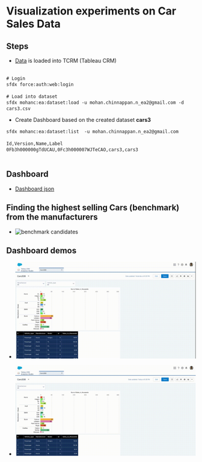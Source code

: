 # Visualization experiments on Car Sales Data

## Steps
-  [Data](./cars3.csv) is loaded into TCRM (Tableau CRM) 
```

# Login
sfdx force:auth:web:login

# Load into dataset
sfdx mohanc:ea:dataset:load -u mohan.chinnappan.n_ea2@gmail.com -d cars3.csv

```

-  Create Dashboard based on the created dataset **cars3**
```
sfdx mohanc:ea:dataset:list  -u mohan.chinnappan.n_ea2@gmail.com

Id,Version,Name,Label
0Fb3h000000gTdUCAU,0Fc3h000007WJTeCAO,cars3,cars3


```

## Dashboard 

- [Dashboard json](./dashboard/Cars3DB.json)


## Finding the highest selling Cars (benchmark) from the manufacturers
- ![benchmark candidates](./demos/cars3-db-2.png)

## Dashboard demos

- ![Dashboard demo](./demos/cars3-db-2.webm.gif)


- ![Dashboard demo 2](./demos/cars3-db.webm.gif)

